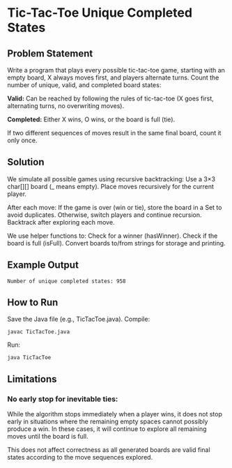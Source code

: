 # Tic-Tac-Toe Unique Completed States
## Problem Statement
Write a program that plays every possible tic-tac-toe game, starting with an empty board, X always moves first, and players alternate turns.
Count the number of unique, valid, and completed board states:

**Valid:** Can be reached by following the rules of tic-tac-toe (X goes first, alternating turns, no overwriting moves).

**Completed:** Either X wins, O wins, or the board is full (tie).

If two different sequences of moves result in the same final board, count it only once.

## Solution
We simulate all possible games using recursive backtracking:
Use a 3×3 char[][] board (_ means empty).
Place moves recursively for the current player.

After each move:
If the game is over (win or tie), store the board in a Set<String> to avoid duplicates.
Otherwise, switch players and continue recursion.
Backtrack after exploring each move.

We use helper functions to:
Check for a winner (hasWinner).
Check if the board is full (isFull).
Convert boards to/from strings for storage and printing.

## Example Output
```
Number of unique completed states: 958
```

## How to Run
Save the Java file (e.g., TicTacToe.java).
Compile:
```
javac TicTacToe.java
```
Run:
```
java TicTacToe
```

## Limitations
### No early stop for inevitable ties:
While the algorithm stops immediately when a player wins, it does not stop early in situations where the remaining empty spaces cannot possibly produce a win.
In these cases, it will continue to explore all remaining moves until the board is full.

This does not affect correctness as all generated boards are valid final states according to the move sequences explored.
